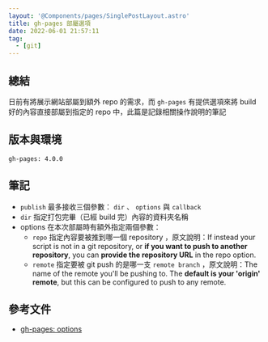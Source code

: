 ```yaml
---
layout: '@Components/pages/SinglePostLayout.astro'
title: gh-pages 部屬選項
date: 2022-06-01 21:57:11
tag:
  - [git]
---
```


## 總結

日前有將展示網站部屬到額外 repo 的需求，而 `gh-pages` 有提供選項來將 build 好的內容直接部屬到指定的 repo 中，此篇是記錄相關操作說明的筆記

## 版本與環境

```
gh-pages: 4.0.0
```

## 筆記

<script src="https://gist.github.com/tzynwang/523bae300542918954d1409c7fe51ad0.js"></script>

- `publish` 最多接收三個參數： `dir` 、 `options` 與 `callback`
- `dir` 指定打包完畢（已經 build 完）內容的資料夾名稱
- options 在本次部屬時有額外指定兩個參數：
  - `repo` 指定內容要被推到哪一個 repository ，原文說明：If instead your script is not in a git repository, or **if you want to push to another repository**, you can **provide the repository URL** in the repo option.
  - `remote` 指定要被 git push 的是哪一支 `remote branch` ，原文說明：The name of the remote you'll be pushing to. The **default is your 'origin' remote**, but this can be configured to push to any remote.

## 參考文件

- [gh-pages: options](https://github.com/tschaub/gh-pages#options)
